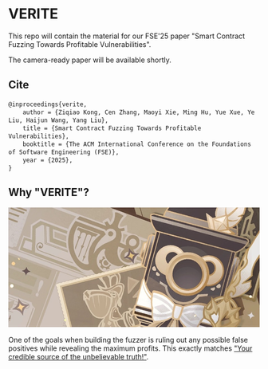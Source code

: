# VERITE

This repo will contain the material for our FSE'25 paper "Smart Contract Fuzzing Towards Profitable Vulnerabilities".

The camera-ready paper will be available shortly.

## Cite

```
@inproceedings{verite,
    author = {Ziqiao Kong, Cen Zhang, Maoyi Xie, Ming Hu, Yue Xue, Ye Liu, Haijun Wang, Yang Liu},
    title = {Smart Contract Fuzzing Towards Profitable Vulnerabilities},
    booktitle = {The ACM International Conference on the Foundations of Software Engineering (FSE)},
    year = {2025},
}
```

## Why "VERITE"?

![verite](./verite.jpeg)

One of the goals when building the fuzzer is ruling out any possible false positives while revealing the maximum profits. This exactly matches ["Your credible source of the unbelievable truth!"](https://www.hoyolab.com/article/21858357).